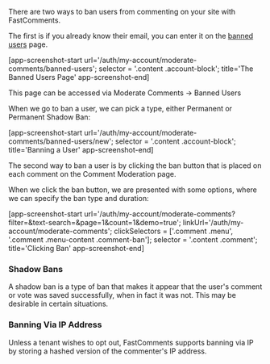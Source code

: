 There are two ways to ban users from commenting on your site with FastComments.

The first is if you already know their email, you can enter it on the <a href="/auth/my-account/moderate-comments/banned-users" target="_blank">banned users</a> page.

[app-screenshot-start url='/auth/my-account/moderate-comments/banned-users'; selector = '.content .account-block'; title='The Banned Users Page' app-screenshot-end]

This page can be accessed via Moderate Comments -> Banned Users

When we go to ban a user, we can pick a type, either Permanent or Permanent Shadow Ban:

[app-screenshot-start url='/auth/my-account/moderate-comments/banned-users/new'; selector = '.content .account-block'; title='Banning a User' app-screenshot-end]

The second way to ban a user is by clicking the ban button that is placed on each comment on the Comment Moderation page.

When we click the ban button, we are presented with some options, where we can specify the ban type and duration:

[app-screenshot-start url='/auth/my-account/moderate-comments?filter=&text-search=&page=1&count=1&demo=true'; linkUrl='/auth/my-account/moderate-comments'; clickSelectors = ['.comment .menu', '.comment .menu-content .comment-ban']; selector = '.content .comment'; title='Clicking Ban' app-screenshot-end]

### Shadow Bans

A shadow ban is a type of ban that makes it appear that the user's comment or vote was saved successfully, when in fact it was not. This may be
desirable in certain situations.

### Banning Via IP Address

Unless a tenant wishes to opt out, FastComments supports banning via IP by storing a hashed version of the commenter's IP address.
